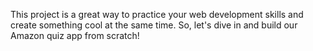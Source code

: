 This project is a great way to practice your web development skills and create something cool at the same time. So, let's dive in and build our Amazon quiz app from scratch!
